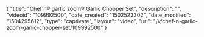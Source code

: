 {
    "title": "Chef'n&reg; garlic zoom&reg; Garlic Chopper Set",
    "description": "",
    "videoid": "109992500",
    "date_created": "1502523302",
    "date_modified": "1504295612",
    "type": "captivate",
    "layout": "video",
    "url": "\/v\/chef-n-garlic-zoom-garlic-chopper-set\/109992500"
}